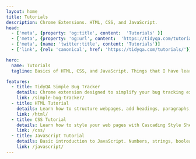 ```yaml
---
layout: home
title: Tutorials
description: Chrome Extensions. HTML, CSS, and JavaScript.
head:
  - ['meta', {property: 'og:title', content:  'Tutorials' }]
  - ['meta', {property: 'og:url', content:  'https://tidyqa.com/tutorials/' }] 
  - ['meta', {name: 'twitter:title', content: 'Tutorials'}]
  - ['link', {rel: 'canonical', href: 'https://tidyqa.com/tutorials/'}]

hero:
  name: Tutorials
  tagline: Basics of HTML, CSS, and JavaScript. Things that I have learned and I want to share.

features:
  - title: TidyQA Simple Bug Tracker
    details: Chrome extension designed to simplify your bug tracking experience while you browse the web.
    link: /simple-bug-tracker/
  - title: HTML Tutorial
    details: Learn how to structure webpages, add headings, paragraphs, links, images, and lists.
    link: /html/
  - title: CSS Tutorial
    details: Learn how to style your web pages with Cascading Style Sheets through easy-to-follow tutorials.
    link: /css/
  - title: JavaScript Tutorial
    details: Basic introduction to JavaScript. Numbers, strings, booleans, arrays, objects, and more.
    link: /javascript/
---
```

